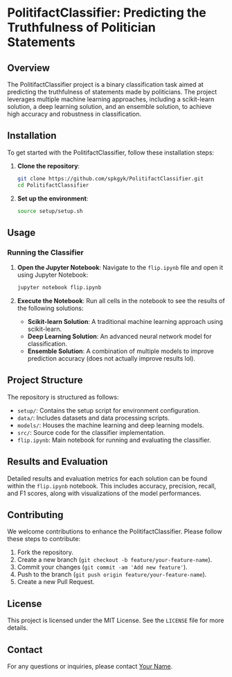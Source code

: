 # PolitifactClassifier: Predicting the Truthfulness of Politician Statements

## Overview

The PolitifactClassifier project is a binary classification task aimed at predicting the truthfulness of statements made by politicians. The project leverages multiple machine learning approaches, including a scikit-learn solution, a deep learning solution, and an ensemble solution, to achieve high accuracy and robustness in classification.

## Installation

To get started with the PolitifactClassifier, follow these installation steps:

1. **Clone the repository**:
    ```bash
    git clone https://github.com/spkgyk/PolitifactClassifier.git
    cd PolitifactClassifier
    ```

2. **Set up the environment**:
    ```bash
    source setup/setup.sh
    ```

## Usage

### Running the Classifier

1. **Open the Jupyter Notebook**:
    Navigate to the `flip.ipynb` file and open it using Jupyter Notebook:
    ```bash
    jupyter notebook flip.ipynb
    ```

2. **Execute the Notebook**:
    Run all cells in the notebook to see the results of the following solutions:
    - **Scikit-learn Solution**: A traditional machine learning approach using scikit-learn.
    - **Deep Learning Solution**: An advanced neural network model for classification.
    - **Ensemble Solution**: A combination of multiple models to improve prediction accuracy (does not actually improve results lol).

## Project Structure

The repository is structured as follows:

- `setup/`: Contains the setup script for environment configuration.
- `data/`: Includes datasets and data processing scripts.
- `models/`: Houses the machine learning and deep learning models.
- `src/`: Source code for the classifier implementation.
- `flip.ipynb`: Main notebook for running and evaluating the classifier.

## Results and Evaluation

Detailed results and evaluation metrics for each solution can be found within the `flip.ipynb` notebook. This includes accuracy, precision, recall, and F1 scores, along with visualizations of the model performances.

## Contributing

We welcome contributions to enhance the PolitifactClassifier. Please follow these steps to contribute:

1. Fork the repository.
2. Create a new branch (`git checkout -b feature/your-feature-name`).
3. Commit your changes (`git commit -am 'Add new feature'`).
4. Push to the branch (`git push origin feature/your-feature-name`).
5. Create a new Pull Request.

## License

This project is licensed under the MIT License. See the `LICENSE` file for more details.

## Contact

For any questions or inquiries, please contact [Your Name](mailto:spkgyk@outlook.com).

